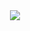 <!DOCTYPE html>
<html>
	<head>
		<meta charset="UTF-8">
	</head>
	<body>
  <img src="https://github.com/FOXNCAT/web-Learning-notes/blob/master/image/photo2.jpg" />
	</body>
</html>
